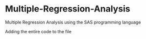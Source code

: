 # Multiple-Regression-Analysis
Multiple Regression Analysis using the SAS programming language

Adding the entire code to the file
